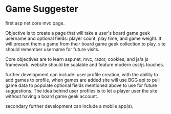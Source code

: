 # Game Suggester
 first asp net core mvc page.
 
Objective is to create a page that will take a user's board game geek username and optional fields: player count, play time, and game weight. It will present them a game from their board game geek collection to play. site should remember username for future visits.

Core objectives are to learn asp.net, mvc, razor, cookies, and js/a js framework. website should be scalable and feature modern css/js touches.

further development can include: user profile creation, with the ability to add games to profile, when games are added site will use BGG api to pull game data to populate optional fields mentioned above to use for future suggestions. The idea behind user profiles is to let a player user the site without having a board game geek account.

secondary further development can include a mobile app(s).
